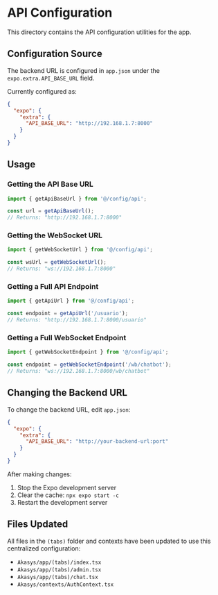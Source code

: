 # API Configuration

This directory contains the API configuration utilities for the app.

## Configuration Source

The backend URL is configured in `app.json` under the `expo.extra.API_BASE_URL` field.

Currently configured as:
```json
{
  "expo": {
    "extra": {
      "API_BASE_URL": "http://192.168.1.7:8000"
    }
  }
}
```

## Usage

### Getting the API Base URL

```typescript
import { getApiBaseUrl } from '@/config/api';

const url = getApiBaseUrl();
// Returns: "http://192.168.1.7:8000"
```

### Getting the WebSocket URL

```typescript
import { getWebSocketUrl } from '@/config/api';

const wsUrl = getWebSocketUrl();
// Returns: "ws://192.168.1.7:8000"
```

### Getting a Full API Endpoint

```typescript
import { getApiUrl } from '@/config/api';

const endpoint = getApiUrl('/usuario');
// Returns: "http://192.168.1.7:8000/usuario"
```

### Getting a Full WebSocket Endpoint

```typescript
import { getWebSocketEndpoint } from '@/config/api';

const endpoint = getWebSocketEndpoint('/wb/chatbot');
// Returns: "ws://192.168.1.7:8000/wb/chatbot"
```

## Changing the Backend URL

To change the backend URL, edit `app.json`:

```json
{
  "expo": {
    "extra": {
      "API_BASE_URL": "http://your-backend-url:port"
    }
  }
}
```

After making changes:
1. Stop the Expo development server
2. Clear the cache: `npx expo start -c`
3. Restart the development server

## Files Updated

All files in the `(tabs)` folder and contexts have been updated to use this centralized configuration:
- `Akasys/app/(tabs)/index.tsx`
- `Akasys/app/(tabs)/admin.tsx`
- `Akasys/app/(tabs)/chat.tsx`
- `Akasys/contexts/AuthContext.tsx`

